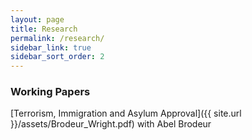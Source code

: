 ```yaml
---
layout: page
title: Research
permalink: /research/
sidebar_link: true
sidebar_sort_order: 2
---
```


### Working Papers
[Terrorism, Immigration and Asylum Approval]({{ site.url }}/assets/Brodeur_Wright.pdf)
with Abel Brodeur
